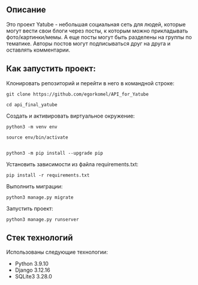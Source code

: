  
## Описание

Это проект Yatube - небольшая социальная сеть для людей, которые могут вести свои блоги через посты, к которым можно прикладывать фото/картинки/мемы. А еще посты могут быть разделены на группы по тематике. 
Авторы постов могут подписываться друг на друга и оставлять комментарии.

## Как запустить проект:

Клонировать репозиторий и перейти в него в командной строке:
  
```
git clone https://github.com/egorkomel/API_for_Yatube
```
```
cd api_final_yatube
```
Cоздать и активировать виртуальное окружение:

```
python3 -m venv env
``` 
```
source env/bin/activate
```
```

python3 -m pip install --upgrade pip

``` 

Установить зависимости из файла requirements.txt:
```
pip install -r requirements.txt
``` 
Выполнить миграции:
```
python3 manage.py migrate
``` 
Запустить проект: 
```
python3 manage.py runserver
```
## Стек технологий
Использованы следующие технологии:

 - Python 3.9.10
 - Django 3.12.16
 - SQLite3 3.28.0
